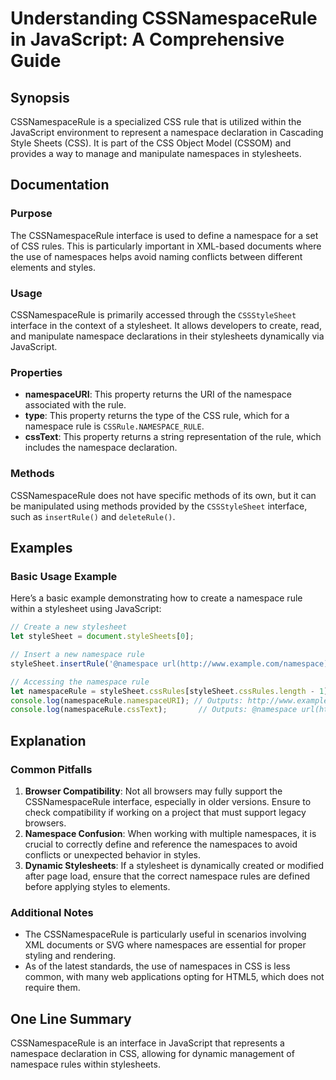 <!--
Meta Description: # Understanding CSSNamespaceRule in JavaScript: A Comprehensive Guide ## Synopsis CSSNamespaceRule is a specialized CSS rule that is utilized within t...
Meta Keywords: namespace, stylesheet, cssnamespacerule, rule, css
-->

# Understanding CSSNamespaceRule in JavaScript: A Comprehensive Guide

## Synopsis
CSSNamespaceRule is a specialized CSS rule that is utilized within the JavaScript environment to represent a namespace declaration in Cascading Style Sheets (CSS). It is part of the CSS Object Model (CSSOM) and provides a way to manage and manipulate namespaces in stylesheets.

## Documentation
### Purpose
The CSSNamespaceRule interface is used to define a namespace for a set of CSS rules. This is particularly important in XML-based documents where the use of namespaces helps avoid naming conflicts between different elements and styles.

### Usage
CSSNamespaceRule is primarily accessed through the `CSSStyleSheet` interface in the context of a stylesheet. It allows developers to create, read, and manipulate namespace declarations in their stylesheets dynamically via JavaScript.

### Properties
- **namespaceURI**: This property returns the URI of the namespace associated with the rule.
- **type**: This property returns the type of the CSS rule, which for a namespace rule is `CSSRule.NAMESPACE_RULE`.
- **cssText**: This property returns a string representation of the rule, which includes the namespace declaration.

### Methods
CSSNamespaceRule does not have specific methods of its own, but it can be manipulated using methods provided by the `CSSStyleSheet` interface, such as `insertRule()` and `deleteRule()`.

## Examples
### Basic Usage Example
Here’s a basic example demonstrating how to create a namespace rule within a stylesheet using JavaScript:

```javascript
// Create a new stylesheet
let styleSheet = document.styleSheets[0];

// Insert a new namespace rule
styleSheet.insertRule('@namespace url(http://www.example.com/namespace);', styleSheet.cssRules.length);

// Accessing the namespace rule
let namespaceRule = styleSheet.cssRules[styleSheet.cssRules.length - 1];
console.log(namespaceRule.namespaceURI); // Outputs: http://www.example.com/namespace
console.log(namespaceRule.cssText);       // Outputs: @namespace url(http://www.example.com/namespace);
```

## Explanation
### Common Pitfalls
1. **Browser Compatibility**: Not all browsers may fully support the CSSNamespaceRule interface, especially in older versions. Ensure to check compatibility if working on a project that must support legacy browsers.
2. **Namespace Confusion**: When working with multiple namespaces, it is crucial to correctly define and reference the namespaces to avoid conflicts or unexpected behavior in styles.
3. **Dynamic Stylesheets**: If a stylesheet is dynamically created or modified after page load, ensure that the correct namespace rules are defined before applying styles to elements.

### Additional Notes
- The CSSNamespaceRule is particularly useful in scenarios involving XML documents or SVG where namespaces are essential for proper styling and rendering.
- As of the latest standards, the use of namespaces in CSS is less common, with many web applications opting for HTML5, which does not require them.

## One Line Summary
CSSNamespaceRule is an interface in JavaScript that represents a namespace declaration in CSS, allowing for dynamic management of namespace rules within stylesheets.